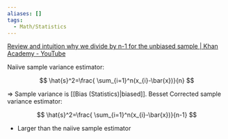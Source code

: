 ```yaml
---
aliases: []
tags:
  - Math/Statistics
---
```

[Review and intuition why we divide by n-1 for the unbiased sample | Khan Academy - YouTube](https://youtu.be/KkaU2ur3Ymw?si=RrRoQrUasQjGwbsn)

Naiive sample variance estimator:

$$
\hat{s}^2=\frac{ \sum_{i=1}^n(x_{i}-\bar{x})}{n}
$$

⇒ Sample variance is [[Bias (Statistics)|biased]].
Besset Corrected sample variance estimator:

$$
\hat{s}^2=\frac{ \sum_{i=1}^n(x_{i}-\bar{x})}{n-1}
$$

- Larger than the naiive sample estimator
